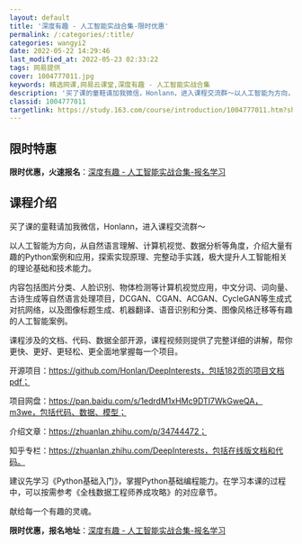```yaml
---
layout: default
title: '深度有趣 - 人工智能实战合集-限时优惠'
permalink: /:categories/:title/
categories: wangyi2
date: 2022-05-22 14:29:46
last_modified_at: 2022-05-23 02:33:22
tags: 网易提供
cover: 1004777011.jpg
keywords: 精选网课,网易云课堂,深度有趣 - 人工智能实战合集
description: '买了课的童鞋请加我微信，Honlann，进入课程交流群～以人工智能为方向，从自然语言理解、计算机视觉、数据分析等角度，介'
classid: 1004777011
targetlink: https://study.163.com/course/introduction/1004777011.htm?share=1&shareId=1025206652&utm_campaign=share&utm_medium=iphoneShare&utm_source=&utm_u=1025206652
---
```


## 限时特惠

**限时优惠，火速报名**：[深度有趣 - 人工智能实战合集-报名学习](https://study.163.com/course/introduction/1004777011.htm?share=1&shareId=1025206652&utm_campaign=share&utm_medium=iphoneShare&utm_source=&utm_u=1025206652)

## 课程介绍

买了课的童鞋请加我微信，Honlann，进入课程交流群～



以人工智能为方向，从自然语言理解、计算机视觉、数据分析等角度，介绍大量有趣的Python案例和应用，探索实现原理、完整动手实践，极大提升人工智能相关的理论基础和技术能力。



内容包括图片分类、人脸识别、物体检测等计算机视觉应用，中文分词、词向量、古诗生成等自然语言处理项目，DCGAN、CGAN、ACGAN、CycleGAN等生成式对抗网络，以及图像标题生成、机器翻译、语音识别和分类、图像风格迁移等有趣的人工智能案例。



课程涉及的文档、代码、数据全部开源，课程视频则提供了完整详细的讲解，帮你更快、更好、更轻松、更全面地掌握每一个项目。



开源项目：https://github.com/Honlan/DeepInterests，包括182页的项目文档pdf；

项目网盘：https://pan.baidu.com/s/1edrdM1xHMc9DTI7WkGweQA，m3we，包括代码、数据、模型；

介绍文章：https://zhuanlan.zhihu.com/p/34744472；

知乎专栏：https://zhuanlan.zhihu.com/DeepInterests，包括在线版文档和代码。



建议先学习《Python基础入门》，掌握Python基础编程能力。在学习本课的过程中，可以按需参考《全栈数据工程师养成攻略》的对应章节。



献给每一个有趣的灵魂。

**限时优惠，报名地址**：[深度有趣 - 人工智能实战合集-报名学习](https://study.163.com/course/introduction/1004777011.htm?share=1&shareId=1025206652&utm_campaign=share&utm_medium=iphoneShare&utm_source=&utm_u=1025206652)

